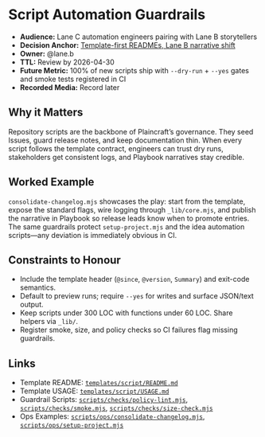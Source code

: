 # Script Automation Guardrails

- **Audience:** Lane C automation engineers pairing with Lane B storytellers
- **Decision Anchor:** [Template-first READMEs, Lane B narrative shift](../../templates/ideas/decision.md)
- **Owner:** @lane.b
- **TTL:** Review by 2026-04-30
- **Future Metric:** 100% of new scripts ship with `--dry-run` + `--yes` gates and smoke tests registered in CI
- **Recorded Media:** Record later

## Why it Matters

Repository scripts are the backbone of Plaincraft’s governance. They seed Issues, guard release notes, and keep documentation thin. When every script follows the template contract, engineers can trust dry runs, stakeholders get consistent logs, and Playbook narratives stay credible.

## Worked Example

`consolidate-changelog.mjs` showcases the play: start from the template, expose the standard flags, wire logging through `_lib/core.mjs`, and publish the narrative in Playbook so release leads know when to promote entries. The same guardrails protect `setup-project.mjs` and the idea automation scripts—any deviation is immediately obvious in CI.

## Constraints to Honour

- Include the template header (`@since`, `@version`, `Summary`) and exit-code semantics.
- Default to preview runs; require `--yes` for writes and surface JSON/text output.
- Keep scripts under 300 LOC with functions under 60 LOC. Share helpers via `_lib/`.
- Register smoke, size, and policy checks so CI failures flag missing guardrails.

## Links

- Template README: [`templates/script/README.md`](../../templates/script/README.md)
- Template USAGE: [`templates/script/USAGE.md`](../../templates/script/USAGE.md)
- Guardrail Scripts: [`scripts/checks/policy-lint.mjs`](../../scripts/checks/policy-lint.mjs), [`scripts/checks/smoke.mjs`](../../scripts/checks/smoke.mjs), [`scripts/checks/size-check.mjs`](../../scripts/checks/size-check.mjs)
- Ops Examples: [`scripts/ops/consolidate-changelog.mjs`](../../scripts/ops/consolidate-changelog.mjs), [`scripts/ops/setup-project.mjs`](../../scripts/ops/setup-project.mjs)
